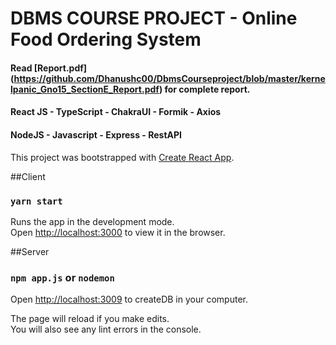 # DBMS COURSE PROJECT - Online Food  Ordering System 
#### Read [Report.pdf] (https://github.com/Dhanushc00/DbmsCourseproject/blob/master/kernelpanic_Gno15_SectionE_Report.pdf) for complete report.
#### React JS - TypeScript - ChakraUI - Formik - Axios 
#### NodeJS - Javascript - Express - RestAPI




This project was bootstrapped with [Create React App](https://github.com/facebook/create-react-app).

##Client
### `yarn start`

Runs the app in the development mode.\
Open [http://localhost:3000](http://localhost:3000) to view it in the browser.

##Server
### `npm app.js` or `nodemon`

Open [http://localhost:3009](http://localhost:3009/createDB) to createDB in your computer.


The page will reload if you make edits.\
You will also see any lint errors in the console.

